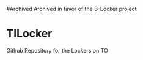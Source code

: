 #Archived
Archived in favor of the B-Locker project

# TILocker
Github Repository for the Lockers on TO
